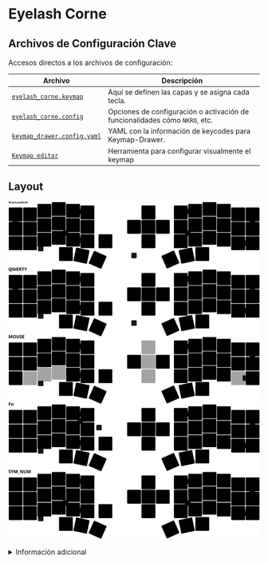 # Eyelash Corne

## Archivos de Configuración Clave

Accesos directos a los archivos de configuración:

|         Archivo      |      Descripción      |
| --------------------- | ---------------------- |
| [`eyelash_corne.keymap`](config/eyelash_corne.keymap)         | Aquí se definen las capas y se asigna cada tecla.             |
| [`eyelash_corne.config`](config/eyelash_corne.conf)           | Opciones de configuración o activación de funcionalidades cómo `NKRO`, etc.   |
| [`keymap_drawer.config.yaml`](keymap_drawer.config.yaml)      | YAML con la información de keycodes para Keymap-Drawer. |
| [`Keymap editor`](https://nickcoutsos.github.io/keymap-editor/)                                                | Herramienta para configurar visualmente el keymap  |



## Layout

![Eyelash Corne 3x6+3](keymap-drawer/eyelash_corne.svg)

<details>
<summary>Información adicional</summary>

## Recursos
|      Enlaces       |       Descripción       |
| ------------------- | ------------------------ |
| [`Keymap-Drawer`](https://keymap-drawer.streamlit.app/?zmk_url=https%3A%2F%2Fgithub.com%2FNicohBu%2FZMK-Nicorne%2Fblob%2Fmain%2Fconfig%2Feyelash_corne.keymap)   | Web para dibujar el keymap manualmente.      |
| [`Pictogrammers`](https://pictogrammers.com/library/mdi/)            | Web para buscar iconos para dibujar en el keymap.                       |
| [`Keymap_Drawer Repo`](https://github.com/caksoylar/keymap-drawer)  | Documentación y repositorio original de keymap drawer.          |
| [`Keymap-Drawer Reference Repo`](https://github.com/minusfive/knucklehead) | Repositorio de referencia de keymap drawer.                   |
| [`Keymap.backup`](https://github.com/NicohBu/ZMK-Nicorne/blob/857130589ffc2c96f7cb2c11be58c2ae0add000e/config/eyelash_corne.keymap) | Backup antiguo del keymap |


<details>
<summary>Antiguo</summary>
  
## (Eyelash Peripherals) Corne ZMK Repository

**This keyboard is not the same as [foostan's Corne](https://github.com/foostan/crkbd). It will not work with standard `corne` firmware.**

![Photo of Eyelash Peripherals Corne](https://ae01.alicdn.com/kf/Sa797fee25edd44248fbfdb0e13d44e00B.jpg)

If you need a 3D model of this keyboard, email `380465425@qq.com`.

## Instructions

1. [Fork this repository](https://docs.github.com/en/get-started/quickstart/fork-a-repo#forking-a-repository).
2. [Click the **Actions** tab and make sure the workflow is enabled](https://docs.github.com/en/actions/managing-workflow-runs-and-deployments/managing-workflow-runs/disabling-and-enabling-a-workflow#enabling-a-workflow).
3. Make sure the `eyelash_corne` project in [`config/west.yml`](config/west.yml) still works. The `boards/arm/eyelash_corne` folder will be downloaded from this URL.
4. If there is still a `boards/arm/eyelash_corne` folder in your fork, delete it.

**If you already have a ZMK config repository, [you can add this one as a module instead of forking](https://zmk.dev/docs/features/modules#building-with-modules).**

</details>

